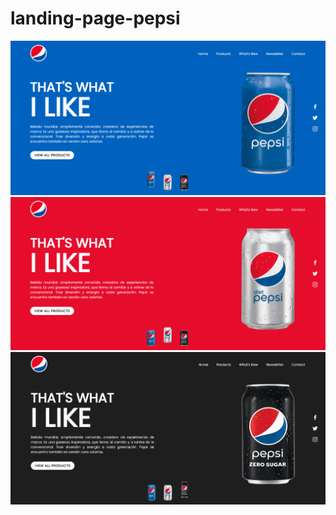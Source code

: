 # landing-page-pepsi

![alt text](https://github.com/mayrayenque/landing-page-pepsi/blob/main/resultados/imagen1.png)
![alt text](https://github.com/mayrayenque/landing-page-pepsi/blob/main/resultados/imagen2.png)
![alt text](https://github.com/mayrayenque/landing-page-pepsi/blob/main/resultados/imagen3.png)
